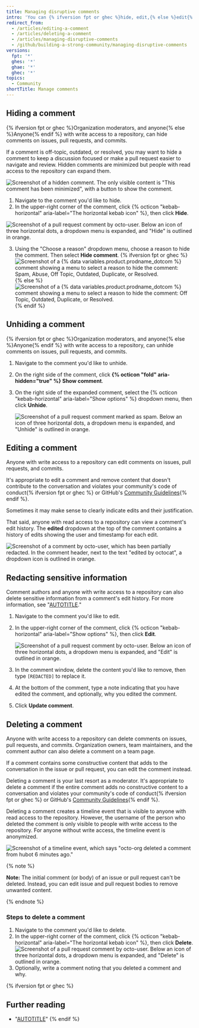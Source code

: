 ```yaml
---
title: Managing disruptive comments
intro: 'You can {% ifversion fpt or ghec %}hide, edit,{% else %}edit{% endif %} or delete comments on issues, pull requests, and commits.'
redirect_from:
  - /articles/editing-a-comment
  - /articles/deleting-a-comment
  - /articles/managing-disruptive-comments
  - /github/building-a-strong-community/managing-disruptive-comments
versions:
  fpt: '*'
  ghes: '*'
  ghae: '*'
  ghec: '*'
topics:
  - Community
shortTitle: Manage comments
---
```


## Hiding a comment

{% ifversion fpt or ghec %}Organization moderators, and anyone{% else %}Anyone{% endif %} with write access to a repository, can hide comments on issues, pull requests, and commits.

If a comment is off-topic, outdated, or resolved, you may want to hide a comment to keep a discussion focused or make a pull request easier to navigate and review. Hidden comments are minimized but people with read access to the repository can expand them.

![Screenshot of a hidden comment. The only visible content is "This comment has been minimized", with a button to show the comment.](/assets/images/help/repository/hidden-comment.png)

1. Navigate to the comment you'd like to hide.
2. In the upper-right corner of the comment, click {% octicon "kebab-horizontal" aria-label="The horizontal kebab icon" %}, then click **Hide**.

  ![Screenshot of a pull request comment by octo-user. Below an icon of three horizontal dots, a dropdown menu is expanded, and "Hide" is outlined in orange.](/assets/images/help/repository/comment-menu-hide.png)

3. Using the "Choose a reason" dropdown menu, choose a reason to hide the comment. Then select **Hide comment**.
  {% ifversion fpt or ghec %}
  ![Screenshot of a {% data variables.product.prodname_dotcom %} comment showing a menu to select a reason to hide the comment: Spam, Abuse, Off Topic, Outdated, Duplicate, or Resolved.](/assets/images/help/repository/choose-reason-for-hiding-comment.png)
  {% else %}
  ![Screenshot of a {% data variables.product.prodname_dotcom %} comment showing a menu to select a reason to hide the comment: Off Topic, Outdated, Duplicate, or Resolved.](/assets/images/help/repository/choose-reason-for-hiding-comment-ghe.png)
  {% endif %}

## Unhiding a comment

{% ifversion fpt or ghec %}Organization moderators, and anyone{% else %}Anyone{% endif %} with write access to a repository, can unhide comments on issues, pull requests, and commits.

1. Navigate to the comment you'd like to unhide.
1. On the right side of the comment, click **{% octicon "fold" aria-hidden="true" %} Show comment**.
1. On the right side of the expanded comment, select the {% octicon "kebab-horizontal" aria-label="Show options" %} dropdown menu, then click **Unhide**.
   
   ![Screenshot of a pull request comment marked as spam. Below an icon of three horizontal dots, a dropdown menu is expanded, and "Unhide" is outlined in orange.](/assets/images/help/repository/comment-menu-hidden.png)

## Editing a comment

Anyone with write access to a repository can edit comments on issues, pull requests, and commits.

It's appropriate to edit a comment and remove content that doesn't contribute to the conversation and violates your community's code of conduct{% ifversion fpt or ghec %} or GitHub's [Community Guidelines](/free-pro-team@latest/site-policy/github-terms/github-community-guidelines){% endif %}.

Sometimes it may make sense to clearly indicate edits and their justification.

That said, anyone with read access to a repository can view a comment's edit history. The **edited** dropdown at the top of the comment contains a history of edits showing the user and timestamp for each edit.

![Screenshot of a comment by octo-user, which has been partially redacted. In the comment header, next to the text "edited by octocat", a dropdown icon is outlined in orange.](/assets/images/help/repository/content-redacted-comment.png)

## Redacting sensitive information

Comment authors and anyone with write access to a repository can also delete sensitive information from a comment's edit history. For more information, see "[AUTOTITLE](/communities/moderating-comments-and-conversations/tracking-changes-in-a-comment)."

1. Navigate to the comment you'd like to edit.
1. In the upper-right corner of the comment, click {% octicon "kebab-horizontal" aria-label="Show options" %}, then click **Edit**.

   ![Screenshot of a pull request comment by octo-user. Below an icon of three horizontal dots, a dropdown menu is expanded, and "Edit" is outlined in orange.](/assets/images/help/repository/comment-menu-edit.png)

1. In the comment window, delete the content you'd like to remove, then type `[REDACTED]` to replace it.
1. At the bottom of the comment, type a note indicating that you have edited the comment, and optionally, why you edited the comment.
1. Click **Update comment**.

## Deleting a comment

Anyone with write access to a repository can delete comments on issues, pull requests, and commits. Organization owners, team maintainers, and the comment author can also delete a comment on a team page.

If a comment contains some constructive content that adds to the conversation in the issue or pull request, you can edit the comment instead.

Deleting a comment is your last resort as a moderator. It's appropriate to delete a comment if the entire comment adds no constructive content to a conversation and violates your community's code of conduct{% ifversion fpt or ghec %} or GitHub's [Community Guidelines](/free-pro-team@latest/site-policy/github-terms/github-community-guidelines){% endif %}.

Deleting a comment creates a timeline event that is visible to anyone with read access to the repository. However, the username of the person who deleted the comment is only visible to people with write access to the repository. For anyone without write access, the timeline event is anonymized.

![Screenshot of a timeline event, which says "octo-org deleted a comment from hubot 6 minutes ago."](/assets/images/help/issues/anonymized-timeline-entry-for-deleted-comment.png)

{% note %}

**Note:** The initial comment (or body) of an issue or pull request can't be deleted. Instead, you can edit issue and pull request bodies to remove unwanted content.

{% endnote %}

### Steps to delete a comment

1. Navigate to the comment you'd like to delete.
2. In the upper-right corner of the comment, click {% octicon "kebab-horizontal" aria-label="The horizontal kebab icon" %}, then click **Delete**.
  ![Screenshot of a pull request comment by octo-user. Below an icon of three horizontal dots, a dropdown menu is expanded, and "Delete" is outlined in orange.](/assets/images/help/repository/comment-menu-delete.png)
3. Optionally, write a comment noting that you deleted a comment and why.

{% ifversion fpt or ghec %}
## Further reading
- "[AUTOTITLE](/organizations/managing-peoples-access-to-your-organization-with-roles/managing-moderators-in-your-organization)"
{% endif %}
